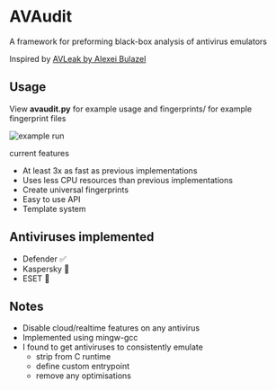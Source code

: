 # AVAudit
A framework for preforming black-box analysis of antivirus emulators

Inspired by [AVLeak by Alexei Bulazel](https://www.usenix.org/conference/woot16/workshop-program/presentation/blackthorne)

## Usage

View **avaudit.py** for example usage and fingerprints/ for example fingerprint files

![example run](https://i.imgur.com/shfbQrC.png)

current features
- At least 3x as fast as previous implementations
- Uses less CPU resources than previous implementations
- Create universal fingerprints
- Easy to use API
- Template system

## Antiviruses implemented
* Defender ✅
* Kaspersky 🚧
* ESET 🚧


## Notes
* Disable cloud/realtime features on any antivirus
* Implemented using mingw-gcc
* I found to get antiviruses to consistently emulate
  * strip from C runtime
  * define custom entrypoint
  * remove any optimisations
